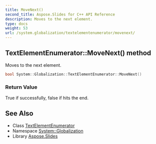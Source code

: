 ```yaml
---
title: MoveNext()
second_title: Aspose.Slides for C++ API Reference
description: Moves to the next element.
type: docs
weight: 53
url: /system.globalization/textelementenumerator/movenext/
---
```

## TextElementEnumerator::MoveNext() method


Moves to the next element.

```cpp
bool System::Globalization::TextElementEnumerator::MoveNext()
```


### Return Value

True if successfully, false if hits the end.

## See Also

* Class [TextElementEnumerator](../)
* Namespace [System::Globalization](../../)
* Library [Aspose.Slides](../../../)